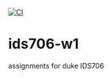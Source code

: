 [![CI](https://github.com/Jourdan0803/ids706-w1/actions/workflows/CI.yml/badge.svg)](https://github.com/Jourdan0803/ids706-w1/actions/workflows/CI.yml)
# ids706-w1
assignments for duke IDS706
